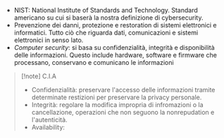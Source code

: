 - NIST: National Institute of Standards and Technology. Standard americano su cui si baserà la nostra definizione di cybersecurity. 
- Prevenzione dei danni, protezione e restoration di sistemi elettronici e informatici. Tutto ciò che riguarda dati, comunicazioni e sistemi elettronici in senso lato.
- *Computer security*: si basa su confidenzialità, integrità e disponibilità delle informazioni. Questo include hardware, software e firmware che processano, conservano e comunicano le informazioni

>[!note] C.I.A
>- Confidenzialità: preservare l'accesso delle informazioni tramite determinate restizioni per preservare la privacy personale.
>- Integrità: regolare la modifica impropria di infromazioni o la cancellazione, operazioni che non seguono la nonrepudation e l'autenticità.
>- Availability: